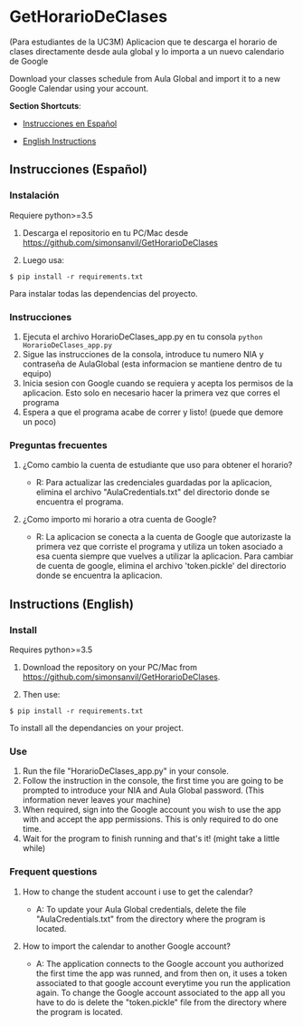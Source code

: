 # GetHorarioDeClases
(Para estudiantes de la UC3M) Aplicacion que te descarga el horario de clases directamente desde aula global y lo importa a un nuevo calendario de Google

Download your classes schedule from Aula Global and import it to a new Google Calendar using your account.

**Section Shortcuts**:

- [Instrucciones en Español](https://github.com/Josersanvil/GetHorarioDeClases/blob/master/README.md#instrucciones-español)

- [English Instructions](https://github.com/Josersanvil/GetHorarioDeClases/blob/master/README.md#instructions-english)

## Instrucciones (Español)

### Instalación

Requiere python>=3.5

1. Descarga el repositorio en tu PC/Mac desde https://github.com/simonsanvil/GetHorarioDeClases 

2. Luego usa:
```
$ pip install -r requirements.txt
```
Para instalar todas las dependencias del proyecto.

### Instrucciones

1. Ejecuta el archivo HorarioDeClases_app.py en tu consola `python HorarioDeClases_app.py`
2. Sigue las instrucciones de la consola, introduce tu numero NIA y contraseña de AulaGlobal (esta informacion se mantiene dentro de tu equipo)
3. Inicia sesion con Google cuando se requiera y acepta los permisos de la aplicacion. Esto solo en necesario hacer la primera vez que corres el programa 
4. Espera a que el programa acabe de correr y listo! (puede que demore un poco)

### Preguntas frecuentes
1. ¿Como cambio la cuenta de estudiante que uso para obtener el horario?

    - R: Para actualizar las credenciales guardadas por la aplicacion, elimina el archivo "AulaCredentials.txt" del directorio donde se encuentra el programa. 

2. ¿Como importo mi horario a otra cuenta de Google? 

    - R: La aplicacion se conecta a la cuenta de Google que autorizaste la primera vez que corriste el programa y utiliza un token asociado a esa cuenta siempre que vuelves a utilizar la aplicacion. Para cambiar de cuenta de google, elimina el archivo 'token.pickle' del directorio donde se encuentra la aplicacion. 
  
## Instructions (English)

### Install

Requires python>=3.5

1. Download the repository on your PC/Mac from https://github.com/simonsanvil/GetHorarioDeClases.

2. Then use:
```
$ pip install -r requirements.txt
```
To install all the dependancies on your project.

### Use

1. Run the file "HorarioDeClases_app.py" in your console.
2. Follow the instruction in the console, the first time you are going to be prompted to introduce your NIA and Aula Global password. (This information never leaves your machine)
3. When required, sign into the Google account you wish to use the app with and accept the app permissions. This is only required to do one time.
4. Wait for the program to finish running and that's it! (might take a little while)


### Frequent questions

1. How to change the student account i use to get the calendar?

   - A: To update your Aula Global credentials, delete the file "AulaCredentials.txt" from the directory where the program is located.

2. How to import the calendar to another Google account?

   - A: The application connects to the Google account you authorized the first time the app was runned, and from then on, it uses a token associated to that google account everytime you run the application again. To change the Google account associated to the app all you have to do is delete the "token.pickle" file from the directory where the program is located.
